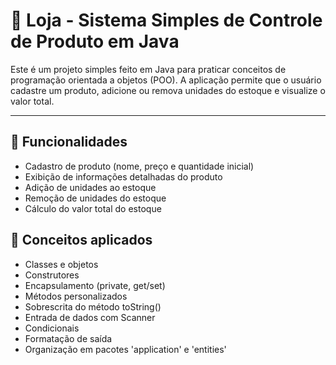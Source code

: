 # 🛒 Loja - Sistema Simples de Controle de Produto em Java

Este é um projeto simples feito em Java para praticar conceitos de programação orientada a objetos (POO). A aplicação permite que o usuário cadastre um produto, adicione ou remova unidades do estoque e visualize o valor total.

---

## 🚀 Funcionalidades

- Cadastro de produto (nome, preço e quantidade inicial)
- Exibição de informações detalhadas do produto
- Adição de unidades ao estoque
- Remoção de unidades do estoque
- Cálculo do valor total do estoque

## 🧠 Conceitos aplicados

- Classes e objetos
- Construtores
- Encapsulamento (private, get/set)
- Métodos personalizados
- Sobrescrita do método toString()
- Entrada de dados com Scanner
- Condicionais
- Formatação de saída
- Organização em pacotes 'application' e 'entities'
